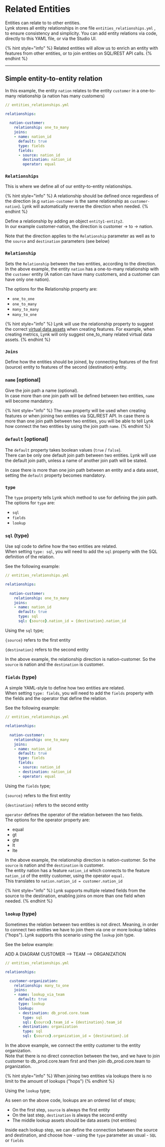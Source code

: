 # Related Entities

Entities can relate to to other entities. \
Lynk stores all entity relationships in one file `entities_relationships.yml` , to ensure consistency and simplicity. You can add entity relations via code, directly to this YAML file, or via the Studio UI.

{% hint style="info" %}
Related entities will allow us to enrich an entity with features from other entities, or to join  entities on SQL/REST API calls.
{% endhint %}

***

## Simple entity-to-entity relation

In this example, the entity `nation` relates to the entity `customer` in a one-to-many relationship (a nation has many customers)

```yaml
// entities_relationships.yml

relationships:
  
  nation-customer:
    relationship: one_to_many
    joins:
    - name: nation_id
      default: true
      type: fields
      fields:
      - source: nation_id
        destination: nation_id
        operator: equal
```

### `Relationships`

This is where we define all of our entity-to-entity relationships.&#x20;

{% hint style="info" %}
A relationship should be defined once regardless of the direction (e.g `nation-customer` is the same relationship as `customer-nation`). Lynk will automatically reverse the direction when needed.
{% endhint %}

Define a relationship by adding an object `entity1-entity2`. \
In our example customer-nation, the direction is customer -> to -> nation.&#x20;

Note that the direction applies to the `Relationship` parameter as well as to the `source` and `destination` parameters (see below)

### `Relationship`

Sets the `Relationship` between the two entities, according to the direction. In the above example, the entity `nation` has a one-to-many relationship with the `customer` entity (A nation can have many customers, and a customer can have only one nation).

The options for the Relationship property are:

* `one_to_one`
* `one_to_many`
* `many_to_many`
* `many_to_one`

{% hint style="info" %}
Lynk will use the relationship property to suggest the correct [virtual data assets](../data-assets/#virtual-data-assets) when creating features. For example, when creating metrics, Lynk will only suggest one\_to\_many related virtual data assets.
{% endhint %}

### `Joins`

Define how the entities should be joined, by connecting features of the first (source) entity to features of the second (destination) entity.

### **`name` \[optional]**

Give the join path a name (optional).\
In case more than one join path will be defined between two entities, `name` will become mandatory.

{% hint style="info" %}
The `name` property will be used when creating features or when joining two entities via  SQL/REST API. In case there is more than one join path between two entities, you will be able to tell Lynk how connect the two entities by using the join path `name`.
{% endhint %}

### **`default` \[optional]**

The `default` property takes boolean values (`true` / `false`).\
There can be only one default join path between two entities. Lynk will use the default join path, unless a name of another join path will be stated.

In case there is more than one join path between an entity and a data asset, setting the `default` property becomes mandatory.

### `type`

The `type` property tells Lynk which method to use for defining the join path.\
The options for `type` are:

* `sql`
* `fields`
* `lookup`

### `sql` (type)

Use sql code to define how the two entities are related.\
When setting `type: sql`, you will need to add the `sql` property with the SQL definition of the relation. &#x20;

See the following example:

```yaml
// entities_relationships.yml

relationships:
  
  nation-customer:
    relationship: one_to_many
    joins:
    - name: nation_id
      default: true
      type: sql
      sql: {source}.nation_id = {destination}.nation_id
```

Using the `sql` type;

`{source}` refers to the first entity

`{destination}` refers to the second entity

In the above example, the relationship direction is nation-customer. So the `source` is nation and the `destination` is customer.

### `fields` (type)

A simple YAML-style to define how two entities are related.\
When setting `type: fields`, you will need to add the `fields` property with the fields and the operator that define the relation.

See the following example:

```yaml
// entities_relationships.yml

relationships:
  
  nation-customer:
    relationship: one_to_many
    joins:
    - name: nation_id
      default: true
      type: fields
      fields: 
      - source: nation_id
      - destination: nation_id
      - operator: equal
```

Using the `fields` type;

`{source}` refers to the first entity

`{destination}` refers to the second entity

`operator` defines the operator of the relation between the two fields. \
The options for the operator property are:

* equal
* gt
* gte
* lt
* lte

In the above example, the relationship direction is nation-customer. So the `source` is nation and the `destination` is customer.\
The entity nation has a feature `nation_id` which connects to the feature `nation_id` of the entity customer,  using the operator `equal.` \
This translates to `nation.nation_id = customer.nation_id`

{% hint style="info" %}
Lynk supports multiple related fields from the source to the destination, enabling joins on more than one field when needed.
{% endhint %}

### `lookup` (type)

Sometimes the relation between two entities is not direct. Meaning, in order to connect two entities we have to join them via one or more lookup tables ("hops").  Lynk supports this scenario using the `lookup` join type.&#x20;

See the below example:

ADD A DIAGRAM CUSTOMER --> TEAM --> ORGANIZATION

```yaml
// entities_relationships.yml

relationships:

  customer-organization:
    relationship: many_to_one
    joins:
    - name: lookup_via_team
      default: true
      type: lookup
      lookup:
      - destination: db_prod.core.team
        type: sql
        sql: {source}.team_id = {destination}.team_id
      - destination: organization
        type: sql
        sql: {source}.organization_id = {destination}.id
```

In the above example, we connect the entity customer to the entity organization. \
Note that there is no direct connection between the two, and we have to join customer to db\_prod.core.team first and then join db\_prod.core.team to prganization.

{% hint style="info" %}
When joining two entities via lookups there is no limit to the amount of lookups ("hops")
{% endhint %}

Using the `lookup` type;

As seen on the above code, lookups are an ordered list of steps;

* On the first step, `source` is always the first entity
* On the last step, `destination` is always the second entity
* The middle lookup assets should be data assets (not entities)

Inside each lookup step, we can define the connection between the source and destination, and choose how - using the `type` parameter as usual -  `SQL` or `fields`
